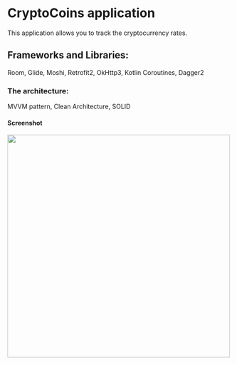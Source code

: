 # CryptoCoins application
This application allows you to track the cryptocurrency rates.
## Frameworks and Libraries: 
Room, Glide, Moshi, Retrofit2, OkHttp3, Kotlin Coroutines, Dagger2
### The architecture:
MVVM pattern, Clean Architecture, SOLID
#### Screenshot
<img height="500" src="https://user-images.githubusercontent.com/61590423/121175690-0882b280-c864-11eb-9d69-2e2f0f0e456e.png" >
